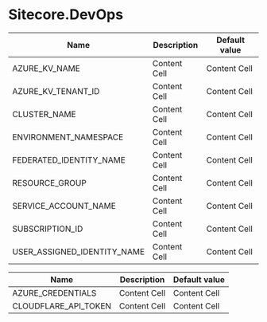 # Sitecore.DevOps

| Name  | Description | Default value |
| ------------- | ------------- | ------------- |
| AZURE_KV_NAME  | Content Cell  | Content Cell  |
| AZURE_KV_TENANT_ID  | Content Cell  | Content Cell  |
| CLUSTER_NAME  | Content Cell  | Content Cell  |
| ENVIRONMENT_NAMESPACE  | Content Cell  | Content Cell  |
| FEDERATED_IDENTITY_NAME  | Content Cell  | Content Cell  |
| RESOURCE_GROUP  | Content Cell  | Content Cell  |
| SERVICE_ACCOUNT_NAME  | Content Cell  | Content Cell  |
| SUBSCRIPTION_ID  | Content Cell  | Content Cell  |
| USER_ASSIGNED_IDENTITY_NAME  | Content Cell  | Content Cell  |

| Name  | Description | Default value |
| ------------- | ------------- | ------------- |
| AZURE_CREDENTIALS  | Content Cell  | Content Cell  |
| CLOUDFLARE_API_TOKEN  | Content Cell  | Content Cell  |
